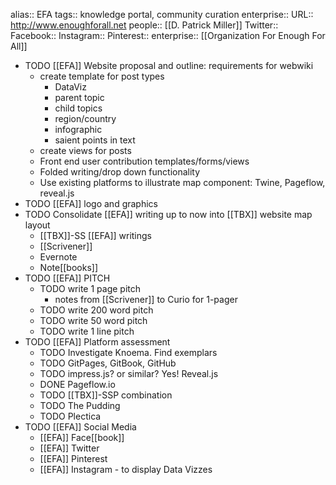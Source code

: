 alias:: EFA
tags:: knowledge portal, community curation
enterprise::
URL:: http://www.enoughforall.net
people:: [[D. Patrick Miller]]
Twitter::
Facebook::
Instagram::
Pinterest::
enterprise:: [[Organization For Enough For All]]

- TODO [[EFA]] Website proposal and outline: requirements for webwiki
	- create template for post types
		- DataViz
		- parent topic
		- child topics
		- region/country
		- infographic
		- saient points in text
	- create views for posts
	- Front end user contribution templates/forms/views
	- Folded writing/drop down functionality
	- Use existing platforms to illustrate map component: Twine, Pageflow, reveal.js
- TODO [[EFA]] logo and graphics
- TODO Consolidate [[EFA]] writing up to now into [[TBX]] website map layout
	- [[TBX]]-SS [[EFA]] writings
	- [[Scrivener]]
	- Evernote
	- Note[[books]]
- TODO [[EFA]] PITCH
	- TODO write 1 page pitch
		- notes from [[Scrivener]] to Curio for 1-pager
	- TODO write 200 word pitch
	- TODO write 50 word pitch
	- TODO write 1 line pitch
- TODO [[EFA]] Platform assessment
	- TODO Investigate Knoema. Find exemplars
	- TODO GitPages, GitBook, GitHub
	- TODO impress.js? or similar? Yes! Reveal.js
	- DONE Pageflow.io
	- TODO [[TBX]]-SSP combination
	- TODO The Pudding
	- TODO Plectica
- TODO [[EFA]] Social Media
	- [[EFA]] Face[[book]]
	- [[EFA]] Twitter
	- [[EFA]] Pinterest
	- [[EFA]] Instagram - to display Data Vizzes
